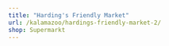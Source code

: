 ```yaml
---
title: "Harding's Friendly Market"
url: /kalamazoo/hardings-friendly-market-2/
shop: Supermarkt
---
```

